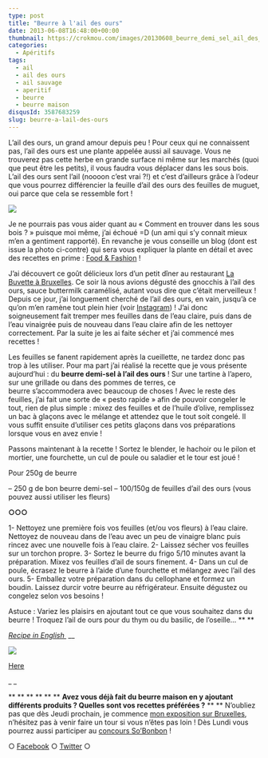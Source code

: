 ```yaml
---
type: post
title: "Beurre à l'ail des ours"
date: 2013-06-08T16:48:00+00:00
thumbnail: https://crokmou.com/images/20130608_beurre_demi_sel_ail_des_ours_0028.jpg
categories:
  - Apéritifs
tags:
  - ail
  - ail des ours
  - ail sauvage
  - aperitif
  - beurre
  - beurre maison
disqusId: 3587683259
slug: beurre-a-lail-des-ours
---
```


L’ail des ours, un grand amour depuis peu ! Pour ceux qui ne connaissent pas, l’ail des ours est une plante appelée aussi ail sauvage. Vous ne trouverez pas cette herbe en grande surface ni même sur les marchés (quoi que peut être les petits), il vous faudra vous déplacer dans les sous bois. L’ail des ours sent l’ail (noooon c’est vrai ?!) et c’est d’ailleurs grâce à l’odeur que vous pourrez différencier la feuille d’ail des ours des feuilles de muguet, oui parce que cela se ressemble fort !

![](http://www.crokmou.com/wp-content/uploads/2013/06/cueillette-ail-des-ours-2-1.jpg)

Je ne pourrais pas vous aider quant au « Comment en trouver dans les sous bois ? » puisque moi même, j’ai échoué =D (un ami qui s’y connait mieux m’en a gentiment rapporté). En revanche je vous conseille un blog (dont est issue la photo ci-contre) qui sera vous expliquer la plante en détail et avec des recettes en prime : [Food & Fashion](http://www.foodandfashion.eu/article-utiliser-l-ail-des-ours-en-cuisine-quelques-suggestions-118133660.html) !

J’ai découvert ce goût délicieux lors d’un petit dîner au restaurant [La Buvette à Bruxelles](http://www.la-buvette.be/). Ce soir là nous avions dégusté des gnocchis à l’ail des ours, sauce buttermilk caramélisé, autant vous dire que c’était merveilleux ! Depuis ce jour, j’ai longuement cherché de l’ail des ours, en vain, jusqu’à ce qu’on m’en ramène tout plein hier (voir [Instagram](http://instagram.com/sarahblieux)) ! J’ai donc soigneusement fait tremper mes feuilles dans de l’eau claire, puis dans de l’eau vinaigrée puis de nouveau dans l’eau claire afin de les nettoyer correctement. Par la suite je les ai faite sécher et j’ai commencé mes recettes !

Les feuilles se fanent rapidement après la cueillette, ne tardez donc pas trop à les utiliser. Pour ma part j’ai réalisé la recette que je vous présente aujourd’hui : du **beurre demi-sel à l’ail des ours** ! Sur une tartine à l’apero, sur une grillade ou dans des pommes de terres, ce beurre s’accommodera avec beaucoup de choses ! Avec le reste des feuilles, j’ai fait une sorte de « pesto rapide » afin de pouvoir congeler le tout, rien de plus simple : mixez des feuilles et de l’huile d’olive, remplissez un bac à glaçons avec le mélange et attendez que le tout soit congelé. Il vous suffit ensuite d’utiliser ces petits glaçons dans vos préparations lorsque vous en avez envie !

Passons maintenant à la recette ! Sortez le blender, le hachoir ou le pilon et mortier, une fourchette, un cul de poule ou saladier et le tour est joué !

Pour 250g de beurre

– 250 g de bon beurre demi-sel
– 100/150g de feuilles d’ail des ours (vous pouvez aussi utiliser les fleurs)

**○○○**

1- Nettoyez une première fois vos feuilles (et/ou vos fleurs) à l’eau claire. Nettoyez de nouveau dans de l’eau avec un peu de vinaigre blanc puis rincez avec une nouvelle fois à l’eau claire.
2- Laissez sécher vos feuilles sur un torchon propre.
3- Sortez le beurre du frigo 5/10 minutes avant la préparation. Mixez vos feuilles d’ail de sours finement.
4- Dans un cul de poule, écrasez le beurre à l’aide d’une fourchette et mélangez avec l’ail des ours.
5- Emballez votre préparation dans du cellophane et formez un boudin. Laissez durcir votre beurre au réfrigérateur. Ensuite dégustez ou congelez selon vos besoins !

Astuce : Variez les plaisirs en ajoutant tout ce que vous souhaitez dans du beurre ! Troquez l’ail de ours pour du thym ou du basilic, de l’oseille… ** **

_[Recipe in English ](https://lh5.googleusercontent.com/-HPxChO8DNP8/Uc84PqYbXaI/AAAAAAAAHoU/-2hI2lyodsc/s841/bear_garlic_butter.png)_
 __

[![](http://www.crokmou.com/wp-content/uploads/2013/06/bear_garlic_butter-300x2121-300x212.png)](http://www.crokmou.com/wp-content/uploads/2013/06/bear_garlic_butter-300x2121.png)

[Here](https://lh5.googleusercontent.com/-HPxChO8DNP8/Uc84PqYbXaI/AAAAAAAAHoU/-2hI2lyodsc/s841/bear_garlic_butter.png)

_ _

** ** ** ** ** ** **Avez vous déjà fait du beurre maison en y ajoutant différents produits ? Quelles sont vos recettes préférées ?** ** ** N’oubliez pas que dès Jeudi prochain, je commence [mon exposition sur Bruxelles](https://www.facebook.com/pages/Exposition-photographies-Helb/465477086837367), n’hésitez pas à venir faire un tour si vous n’êtes pas loin ! Dès Lundi vous pourrez aussi participer au [concours So’Bonbon](http://www.crokmou.com/2013/06/concours-photo-sobonbon.html) !

○ [Facebook](https://www.facebook.com/crokmou.blog) ○ [Twitter](https://twitter.com/Crokmou) ○